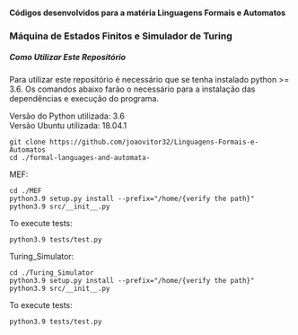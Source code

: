 <h4>Códigos desenvolvidos para a matéria Linguagens Formais e Automatos</h4>
<h3>Máquina de Estados Finitos e Simulador de Turing</h3>

##### Como Utilizar Este Repositório

Para utilizar este repositório é necessário que se tenha instalado python >= 3.6. Os comandos abaixo farão o necessário para a instalação das dependências e execução do programa.

Versão do Python utilizada: 3.6<br>
Versão Ubuntu utilizada: 18.04.1

```
git clone https://github.com/joaovitor32/Linguagens-Formais-e-Automatos
cd ./formal-languages-and-automata-
```

MEF:

```
cd ./MEF
python3.9 setup.py install --prefix="/home/{verify the path}"
python3.9 src/__init__.py
```

To execute tests:
```
python3.9 tests/test.py 
```

Turing_Simulator:

```
cd ./Turing_Simulator
python3.9 setup.py install --prefix="/home/{verify the path}"
python3.9 src/__init__.py
```

To execute tests:
```
python3.9 tests/test.py 
```